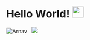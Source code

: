 # Hello World! <img src="https://raw.githubusercontent.com/MartinHeinz/MartinHeinz/master/wave.gif" width="30px">
<p align="left"> <img src="https://github-readme-stats.vercel.app/api?username=A12N4V&show_icons=true&theme=gotham" alt="Arnav" /> &nbsp; <img src="https://github-readme-stats.vercel.app/api/top-langs/?username=A12N4V&&theme=gotham&langs_count=3"/> </p>
